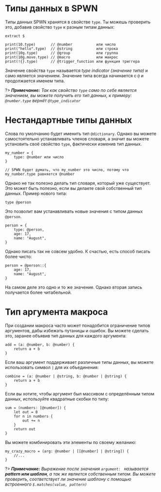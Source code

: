 # Типы данных в SPWN

Типы данных SPWN хранятся в свойстве `type`. Ты можешь проверить это, добавив свойство `type` к разным типам данных:

```spwn
extract $

print(10.type)       // @number           или число
print("hello".type)  // @string           или строка
print(10g.type)      // @group            или группа
print(10g.move.type) // @macro            или макроc
print(!{}.type)      // @trigger_function или функция триггера
```

Значение свойства `type` называется _type indicator (значение типа)_ и само является значением. Значение типа всегда начинается с `@` и продолжается именем типа.

?> _**Примечание:** Так как свойство `type` само по себе является значением, вы можете получить его тип данных, к примеру: `@number.type` вернёт `@type_indicator`_

# Нестандартные типы данных

Слова по умолчанию будет именить тип `@dictionary`. Однако вы можете самостоятельно устанавливать членов словаря, а значит вы можете установить своё свойство `type`, фактически изменив тип данных.

```spwn
my_number = {
    type: @number или число
}

// SPWN будет думать, что my_number это число, потому что my_number.type равняется @number
```

Однако не так полезно делать тип словаря, который уже существует. Это может быть полезно, если вы делаете свой собственный тип данных. Пример нового типа:

```spwn
type @person
```

Это позволит вам устанавливать новые значения с типом данных `@person`.

```spwn
person = {
    type: @person,
    age: 17,
    name: "August",
}
```

Однако писать так не совсем удобно. К счастью, есть способ писать более чисто:

```spwn
person = @person::{
    age: 17,
    name: "August",
}
```

На самом деле это одно и то же значение. Однако вторая запись получается более читабельной.

# Тип аргумента макроса

При создании макроса часто может понадобится ограничение типов аргументов, дабы избежать путаницы и ошибок. Вы можете сделать это, заранее объявив тип данных для каждого аргумента:

```spwn
add = (a: @number, b: @number) {
    return a + b
}
```

Если ваш аргумент поддерживает различные типы данных, вы можете использовать символ `|` для их объединения:

```spwn
combine = (a: @number | @string, b: @number | @string) {
    return a + b
}
```

Если вы хотите, чтобы аргумент был массивом с определённым типом данных, используйте квадратные скобки по типу:

```spwn
sum = (numbers: [@number]) {
    let out = 0
    for n in numbers {
        out += n
    }
    return out
}
```

Вы можете комбинировать эти элементы по своему желанию:

```spwn
my_crazy_macro = (arg: @number | [[@number] | @string]) {
    //...
}
```

?> _**Примечание:** Выражение после значения `argument: ` называется **pattern или шаблон**, а так же является собственным типом. Вы можете проверить, соответствует ли значение шаблону с помощью встроенного `$.matches(value, pattern)`_
